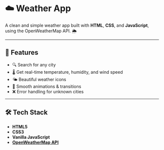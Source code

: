 # ☁️ Weather App

A clean and simple weather app built with **HTML**, **CSS**, and **JavaScript**, using the OpenWeatherMap API. 🌦️

---

## 🚀 Features

- 🔍 Search for any city
- 🌡️ Get real-time temperature, humidity, and wind speed
- 🌤️ Beautiful weather icons
- 🔁 Smooth animations & transitions
- ❌ Error handling for unknown cities

---

## 🛠️ Tech Stack

- **HTML5**
- **CSS3**
- **Vanilla JavaScript**
- **[OpenWeatherMap API](https://openweathermap.org/)**
